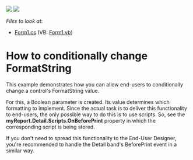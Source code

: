<!-- default badges list -->
[![](https://img.shields.io/badge/Open_in_DevExpress_Support_Center-FF7200?style=flat-square&logo=DevExpress&logoColor=white)](https://supportcenter.devexpress.com/ticket/details/E1182)
[![](https://img.shields.io/badge/📖_How_to_use_DevExpress_Examples-e9f6fc?style=flat-square)](https://docs.devexpress.com/GeneralInformation/403183)
<!-- default badges end -->
<!-- default file list -->
*Files to look at*:

* [Form1.cs](./CS/Form1.cs) (VB: [Form1.vb](./VB/Form1.vb))
<!-- default file list end -->
# How to conditionally change FormatString


<p>This example demonstrates how you can allow end-users to conditionally change a control's FormatString value.</p><p>For this, a Boolean parameter is created. Its value determines which formatting to implement. Since the actual task is to deliver this functionality to end-users, the only possible way to do this is to use scripts. So, see the <strong>myReport.Detail.Scripts.OnBeforePrint</strong> property in which the corresponding script is being stored.</p><p>If you don't need to spread this functionality to the End-User Designer, you're recommended to handle the Detail band's BeforePrint event in a similar way.</p>

<br/>



